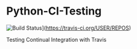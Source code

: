 # Python-CI-Testing

![Build Status](https://travis-ci.org/USER/REPOS.svg)](https://travis-ci.org/USER/REPOS)

Testing Continual Integration with Travis
